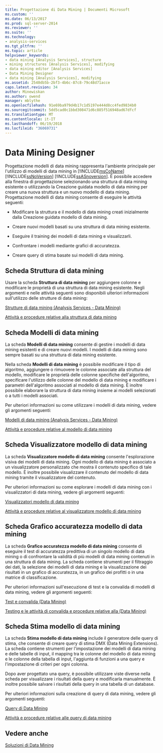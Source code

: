 ```yaml
---
title: Progettazione di Data Mining | Documenti Microsoft
ms.custom: ''
ms.date: 06/13/2017
ms.prod: sql-server-2014
ms.reviewer: ''
ms.suite: ''
ms.technology:
- analysis-services
ms.tgt_pltfrm: ''
ms.topic: article
helpviewer_keywords:
- data mining [Analysis Services], structure
- mining structures [Analysis Services], modifying
- data mining editor [Analysis Services]
- Data Mining Designer
- data mining [Analysis Services], modifying
ms.assetid: 2540db5b-2bf3-4b6c-87c8-79c48d71acce
caps.latest.revision: 34
author: Minewiskan
ms.author: owend
manager: mblythe
ms.openlocfilehash: 91e69ba979d4b17c1d5197e444d8cc4fed9834b0
ms.sourcegitcommit: 5dd5cad0c1bbd308471d6c885f516948ad67dfcf
ms.translationtype: MT
ms.contentlocale: it-IT
ms.lasthandoff: 06/19/2018
ms.locfileid: "36069731"
---
```

# <a name="data-mining-designer"></a>Data Mining Designer
  Progettazione modelli di data mining rappresenta l'ambiente principale per l'utilizzo di modelli di data mining in [!INCLUDE[msCoName](../../includes/msconame-md.md)] [!INCLUDE[ssNoVersion](../../includes/ssnoversion-md.md)] [!INCLUDE[ssASnoversion](../../includes/ssasnoversion-md.md)]. È possibile accedere alla finestra di progettazione selezionando una struttura di data mining esistente o utilizzando la Creazione guidata modello di data mining per creare una nuova struttura e un nuovo modello di data mining. Progettazione modelli di data mining consente di eseguire le attività seguenti:  
  
-   Modificare la struttura e il modello di data mining creati inizialmente dalla Creazione guidata modello di data mining.  
  
-   Creare nuovi modelli basati su una struttura di data mining esistente.  
  
-   Eseguire il training dei modelli di data mining e visualizzarli.  
  
-   Confrontare i modelli mediante grafici di accuratezza.  
  
-   Creare query di stima basate sui modelli di data mining.  
  
## <a name="mining-structure-tab"></a>Scheda Struttura di data mining  
 Usare la scheda **Struttura di data mining** per aggiungere colonne e modificare le proprietà di una struttura di data mining esistente. Negli argomenti e nelle attività seguenti sono disponibili ulteriori informazioni sull'utilizzo delle strutture di data mining:  
  
 [Strutture di data mining &#40;Analysis Services - Data Mining&#41;](mining-structures-analysis-services-data-mining.md)  
  
 [Attività e procedure relative alla struttura di data mining](mining-structure-tasks-and-how-tos.md)  
  
## <a name="mining-models-tab"></a>Scheda Modelli di data mining  
 La scheda **Modelli di data mining** consente di gestire i modelli di data mining esistenti e di creare nuovi modelli. I modelli di data mining sono sempre basati su una struttura di data mining esistente.  
  
 Nella scheda **Modelli di data mining** è possibile modificare il tipo di algoritmo, aggiungere o rimuovere le colonne associate alla struttura del modello, modificare le proprietà delle colonne specifiche dell'algoritmo, specificare l'utilizzo delle colonne del modello di data mining e modificare i parametri dell'algoritmo associati al modello di data mining. È inoltre possibile elaborare la struttura di data mining insieme ai modelli selezionati o a tutti i modelli associati.  
  
 Per ulteriori informazioni su come utilizzare i modelli di data mining, vedere gli argomenti seguenti:  
  
 [Modelli di data mining &#40;Analysis Services - Data Mining&#41;](mining-models-analysis-services-data-mining.md)  
  
 [Attività e procedure relative al modello di data mining](mining-model-tasks-and-how-tos.md)  
  
## <a name="mining-model-viewer-tab"></a>Scheda Visualizzatore modello di data mining  
 La scheda **Visualizzatore modello di data mining** consente l'esplorazione visiva dei modelli di data mining. Ogni modello di data mining è associato a un visualizzatore personalizzato che mostra il contenuto specifico di tale modello. È inoltre possibile visualizzare il contenuto del modello di data mining tramite il visualizzatore del contenuto.  
  
 Per ulteriori informazioni su come esplorare i modelli di data mining con i visualizzatori di data mining, vedere gli argomenti seguenti:  
  
 [Visualizzatori modello di data mining](data-mining-model-viewers.md)  
  
 [Attività e procedure relative al visualizzatore modello di data mining](mining-model-viewer-tasks-and-how-tos.md)  
  
## <a name="mining-accuracy-chart-tab"></a>Scheda Grafico accuratezza modello di data mining  
 La scheda **Grafico accuratezza modello di data mining** consente di eseguire il test di accuratezza predittiva di un singolo modello di data mining o di confrontare la validità di più modelli di data mining contenuti in una struttura di data mining. La scheda contiene strumenti per il filtraggio dei dati, la selezione dei modelli di data mining e la visualizzazione dei risultati in un grafico di accuratezza, in un grafico dei profitti o in una matrice di classificazione.  
  
 Per ulteriori informazioni sull'esecuzione di test e la convalida di modelli di data mining, vedere gli argomenti seguenti:  
  
 [Test e convalida &#40;Data Mining&#41;](testing-and-validation-data-mining.md)  
  
 [Testing e le attività di convalida e procedure relative alla &#40;Data Mining&#41;](testing-and-validation-tasks-and-how-tos-data-mining.md)  
  
## <a name="mining-model-prediction-tab"></a>Scheda Stima modello di data mining  
 La scheda **Stima modello di data mining** include il generatore delle query di stima, che consente di creare query di stima DMX (Data Mining Extensions). La scheda contiene strumenti per l'impostazione dei modelli di data mining e delle tabelle di input, il mapping tra le colonne del modello di data mining e le colonne della tabella di input, l'aggiunta di funzioni a una query e l'impostazione di criteri per ogni colonna.  
  
 Dopo aver progettato una query, è possibile utilizzare viste diverse nella scheda per visualizzare i risultati della query e modificarla manualmente. È inoltre possibile salvare i risultati della query in una tabella di un database.  
  
 Per ulteriori informazioni sulla creazione di query di data mining, vedere gli argomenti seguenti:  
  
 [Query di Data Mining](data-mining-queries.md)  
  
 [Attività e procedure relative alle query di data mining](data-mining-query-tasks-and-how-tos.md)  
  
## <a name="see-also"></a>Vedere anche  
 [Soluzioni di Data Mining](data-mining-solutions.md)  
  
  